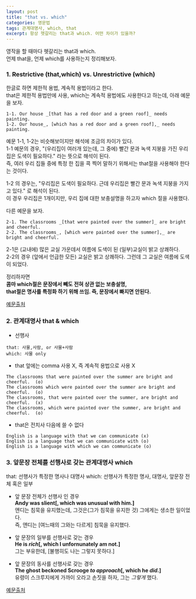 ```yaml
---
layout: post
title: "that vs. which"
categories: 영문법
tags: 관계대명사, which, that
excerpt: 항상 헷갈리는 that과 which. 어떤 차이가 있을까?
--- 
```


영작을 할 때마다 헷갈리는 that과 which.  
언제 that을, 언제 which를 사용하는지 정리해보자.

### 1. Restrictive (that,which) vs. Unrestrictive (which)

한글로 하면 제한적 용법, 계속적 용법이라고 한다.  
that은 제한적 용법만에 사용, which는 계속적 용법에도 사용한다고 하는데, 아래 예문을 보자.

````
1-1. Our house _[that has a red door and a green roof]_ needs painting.  
1-2. Our house_, [which has a red door and a green roof],_ needs painting.
````

예문 1-1, 1-2는 비슷해보이지만 해석에 조금의 차이가 있다.  
1-1 예문의 경우, "(우리집이 여러개 있는데, 그 중에) 빨간 문과 녹색 지붕을 가진 우리집은 도색이 필요하다." 라는 뜻으로 해석이 된다.  
즉, 여러 우리 집들 중에 특정 한 집을 콕 찍어 말하기 위해서는 that절을 사용해야 한다는 것이다.

1-2 의 경우는, "우리집은 도색이 필요하다. 근데 우리집은 빨간 문과 녹색 지붕을 가지고 있다." 로 해석이 된다.  
이 경우 우리집은 1개이지만, 우리 집에 대한 보충설명을 하고자 which 절을 사용했다.

다른 예문을 보자.  

````
2-1. The classrooms _[that were painted over the summer]_ are bright and cheerful.  
2-2. The classrooms_, [which were painted over the summer],_ are bright and cheerful.
````

2-1은 (교내에) 많은 교실 가운데서 여름에 도색이 된 (일부)교실이 밝고 상쾌하다.  
2-2의 경우 (앞에서 언급한 모든) 교실은 밝고 상쾌하다. 그런데 그 교실은 여름에 도색이 되었다.

정리하자면  
**콤마 which절은 문장에서 빼도 전혀 상관 없는 보충설명,**  
**that절은 명사를 특정화 하기 위해 쓰임. 즉, 문장에서 빠지면 안된다.**  

[예문출처](http://www.getitwriteonline.com/archive/103103whichthat.htm)


### 2. 관계대명사 that & which

* 선행사  

````
that: 사물,사람, or 사물+사람  
which: 사물 only
````

* that 앞에는 comma 사용 X, 즉 계속적 용법으로 사용 X  

````
The classrooms that were painted over the summer are bright and cheerful.  (o)
The classrooms which were painted over the summer are bright and cheerful.  (o)
The classrooms, that were painted over the summer, are bright and cheerful.  (x)
The classrooms, which were painted over the summer, are bright and cheerful.  (o)
````

* that은 전치사 다음에 쓸 수 없다

````
English is a language with that we can communicate (x)
English is a language that we can communicate with (o)
English is a language with which we can communicate (o)
````

### 3. 앞문장 전체를 선행사로 갖는 관계대명사 which

that: 선행사가 특정한 명사나 대명사
which: 선행사가 특정한 명사, 대명사, 앞문장 전체 혹은 일부

* 앞 문장 전체가 선행사 인 경우  
**Andy was slient[, which was unusual with him.]**  
앤디는 침묵을 유지했는데, 그것은(그가 침묵을 유지한 것) 그에게는 생소한 일이었다.  
즉, 앤디는 [여느때의 그와는 다르게] 침묵을 유지했다. 

* 앞 문장의 일부를 선행사로 갖는 경우  
**He is _rich_[, which I unfornunately am not.]**  
그는 부유한데, [불행히도 나는 그렇지 못하다.]  

* 앞 문장의 동사를 선행사로 갖는 경우  
**The ghost beckoned Scrooge _to approach_[, which he _did_.]**  
유령이 스크루지에게 가까이 오라고 손짓을 하자, 그는 _그렇게_ 했다.  

[예문출처](http://ebpang.tistory.com/212)

